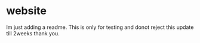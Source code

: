 # website
Im just adding a readme. This is only for testing and donot reject this update till 2weeks thank you.
